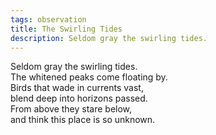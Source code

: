```yaml
---
tags: observation
title: The Swirling Tides
description: Seldom gray the swirling tides. 
---
```


Seldom gray the swirling tides.  
The whitened peaks come floating by.  
Birds that wade in currents vast,  
blend deep into horizons passed.  
From above they stare below,  
and think this place is so unknown.  
